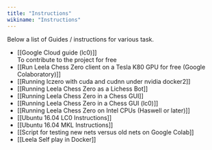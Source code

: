 ```yaml
---
title: "Instructions"
wikiname: "Instructions"
---
```

Below a list of Guides / instructions for various task.

* [[Google Cloud guide (lc0)]]  
To contribute to the project for free
* [[Run Leela Chess Zero client on a Tesla K80 GPU for free (Google Colaboratory)]]
* [[Running lczero with cuda and cudnn under nvidia docker2]]
* [[Running Leela Chess Zero as a Lichess Bot]]
* [[Running Leela Chess Zero in a Chess GUI]]
* [[Running Leela Chess Zero in a Chess GUI (lc0)]]
* [[Running Leela Chess Zero on Intel CPUs (Haswell or later)]]
* [[Ubuntu 16.04 LC0 Instructions]]
* [[Ubuntu 16.04 MKL Instructions]]
* [[Script for testing new nets versus old nets on Google Colab]]
* [[Leela Self play in Docker]]